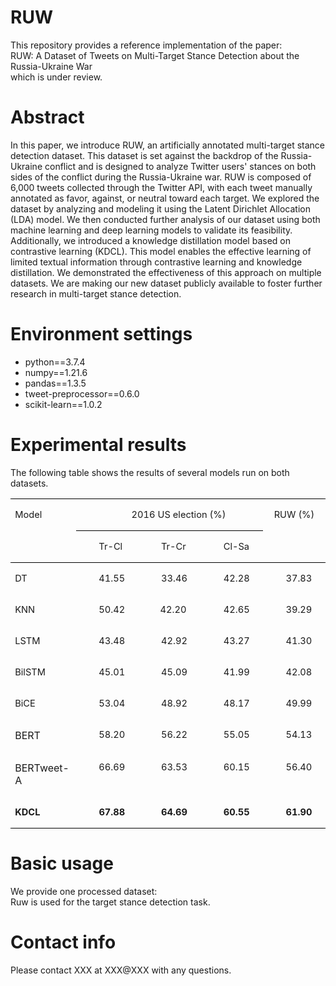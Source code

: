 # RUW
This repository provides a reference implementation of the paper:  
RUW: A Dataset of Tweets on Multi-Target Stance Detection about the Russia-Ukraine War  
which is under review.
# Abstract
In this paper, we introduce RUW, an artificially annotated multi-target stance detection dataset. This dataset is set against the backdrop of the Russia-Ukraine conflict and is designed to analyze Twitter users' stances on both sides of the conflict during the Russia-Ukraine war. RUW is composed of 6,000 tweets collected through the Twitter API, with each tweet manually annotated as favor, against, or neutral toward each target. We explored the dataset by analyzing and modeling it using the Latent Dirichlet Allocation (LDA) model. We then conducted further analysis of our dataset using both machine learning and deep learning models to validate its feasibility. Additionally, we introduced a knowledge distillation model based on contrastive learning (KDCL). This model enables the effective learning of limited textual information through contrastive learning and knowledge distillation. We demonstrated the effectiveness of this approach on multiple datasets. We are making our new dataset publicly available to foster further research in multi-target stance detection.
# Environment settings
- python==3.7.4  
- numpy==1.21.6  
- pandas==1.3.5  
- tweet-preprocessor==0.6.0  
- scikit-learn==1.0.2
# Experimental results
The following table shows the results of several models run on both datasets.  
<table class="MsoTableGrid" border="0" cellspacing="0" cellpadding="0" style="border-collapse:collapse;border:none;mso-yfti-tbllook:1184;mso-padding-alt:
 0cm 5.4pt 0cm 5.4pt;mso-border-insideh:none;mso-border-insidev:none">
 <tbody><tr style="mso-yfti-irow:0;mso-yfti-firstrow:yes">
  <td width="92" rowspan="2" valign="top" style="width:69.1pt;border-top:solid windowtext 1.0pt;
  border-left:none;border-bottom:solid windowtext 1.0pt;border-right:none;
  mso-border-top-alt:solid windowtext .5pt;mso-border-bottom-alt:solid windowtext .5pt;
  padding:0cm 5.4pt 0cm 5.4pt">
  <p class="MsoNormal" style="text-indent:0cm;mso-char-indent-count:0"><a name="_Hlk143418719"><span lang="EN-US" style="font-size:11.0pt;mso-bidi-font-size:
  10.5pt">Model<o:p></o:p></span></a></p>
  </td>
  
  <td width="277" colspan="3" valign="top" style="width:207.4pt;border-top:solid windowtext 1.0pt;
  border-left:none;border-bottom:solid windowtext 1.0pt;border-right:none;
  mso-border-top-alt:solid windowtext .5pt;mso-border-bottom-alt:solid windowtext .5pt;
  padding:0cm 5.4pt 0cm 5.4pt">
  <p class="MsoNormal" align="center" style="text-align:center;text-indent:22.0pt"><span style="mso-bookmark:_Hlk143418719"><span lang="EN-US" style="font-size:11.0pt;
  mso-bidi-font-size:10.5pt">2016 US election (%)<o:p></o:p></span></span></p>
  </td>
  
  <td width="93" valign="top" style="width:69.5pt;border:none;border-top:solid windowtext 1.0pt;
  mso-border-top-alt:solid windowtext .5pt;padding:0cm 5.4pt 0cm 5.4pt">
  <p class="MsoNormal" align="center" style="text-align:center;text-indent:0cm;
  mso-char-indent-count:0"><span style="mso-bookmark:_Hlk143418719"><span lang="EN-US" style="font-size:11.0pt;mso-bidi-font-size:10.5pt">RUW (%)<o:p></o:p></span></span></p>
  </td>
  
 </tr>
 <tr style="mso-yfti-irow:1">
  
  <td width="92" valign="top" style="width:69.1pt;border:none;border-bottom:solid windowtext 1.0pt;
  mso-border-top-alt:solid windowtext .5pt;mso-border-top-alt:solid windowtext .5pt;
  mso-border-bottom-alt:solid windowtext .5pt;padding:0cm 5.4pt 0cm 5.4pt">
  <p class="MsoNormal" style="text-indent:22.0pt"><span style="mso-bookmark:_Hlk143418719"><span lang="EN-US" style="font-size:11.0pt;mso-bidi-font-size:10.5pt">Tr-Cl<o:p></o:p></span></span></p>
  </td>
  
  <td width="92" valign="top" style="width:69.15pt;border-top:solid windowtext 1.0pt;
  border-left:none;border-bottom:solid windowtext 1.0pt;border-right:none;
  mso-border-top-alt:solid windowtext .5pt;mso-border-bottom-alt:solid windowtext .5pt;
  padding:0cm 5.4pt 0cm 5.4pt">
  <p class="MsoNormal" style="text-indent:22.0pt"><span style="mso-bookmark:_Hlk143418719"><span lang="EN-US" style="font-size:11.0pt;mso-bidi-font-size:10.5pt">Tr-Cr<o:p></o:p></span></span></p>
  </td>
  
  <td width="92" valign="top" style="width:69.15pt;border-top:solid windowtext 1.0pt;
  border-left:none;border-bottom:solid windowtext 1.0pt;border-right:none;
  mso-border-top-alt:solid windowtext .5pt;mso-border-bottom-alt:solid windowtext .5pt;
  padding:0cm 5.4pt 0cm 5.4pt">
  <p class="MsoNormal" style="text-indent:22.0pt"><span style="mso-bookmark:_Hlk143418719"><span lang="EN-US" style="font-size:11.0pt;mso-bidi-font-size:10.5pt">Cl-Sa<o:p></o:p></span></span></p>
  </td>
  
  <td width="93" valign="top" style="width:69.5pt;border:none;border-bottom:solid windowtext 1.0pt;
  mso-border-bottom-alt:solid windowtext .5pt;padding:0cm 5.4pt 0cm 5.4pt"><span style="mso-bookmark:_Hlk143418719"></span>
  <p class="MsoNormal" style="text-indent:22.0pt"><span style="mso-bookmark:_Hlk143418719"><span lang="EN-US" style="font-size:11.0pt;mso-bidi-font-size:10.5pt"><o:p>&nbsp;</o:p></span></span></p>
  </td>
  
 </tr>
 <tr style="mso-yfti-irow:2">
  <td width="92" valign="top" style="width:69.1pt;border:none;mso-border-top-alt:
  solid windowtext .5pt;padding:0cm 5.4pt 0cm 5.4pt">
  <p class="MsoNormal" style="text-indent:0cm;mso-char-indent-count:0"><span style="mso-bookmark:_Hlk143418719"><span lang="EN-US" style="font-size:11.0pt;
  mso-bidi-font-size:10.5pt">DT<o:p></o:p></span></span></p>
  </td>
  
  <td width="92" valign="top" style="width:69.1pt;border:none;mso-border-top-alt:
  solid windowtext .5pt;padding:0cm 5.4pt 0cm 5.4pt">
  <p class="MsoNormal" style="text-indent:22.0pt"><span style="mso-bookmark:_Hlk143418719"><span lang="EN-US" style="font-size:11.0pt;mso-bidi-font-size:10.5pt">41.55<o:p></o:p></span></span></p>
  </td>
  
  <td width="92" valign="top" style="width:69.15pt;border:none;mso-border-top-alt:
  solid windowtext .5pt;padding:0cm 5.4pt 0cm 5.4pt">
  <p class="MsoNormal" style="text-indent:22.0pt"><span style="mso-bookmark:_Hlk143418719"><span lang="EN-US" style="font-size:11.0pt;mso-bidi-font-size:10.5pt">33.46<o:p></o:p></span></span></p>
  </td>
  
  <td width="92" valign="top" style="width:69.15pt;border:none;mso-border-top-alt:
  solid windowtext .5pt;padding:0cm 5.4pt 0cm 5.4pt">
  <p class="MsoNormal" style="text-indent:22.0pt"><span style="mso-bookmark:_Hlk143418719"><span lang="EN-US" style="font-size:11.0pt;mso-bidi-font-size:10.5pt">42.28<o:p></o:p></span></span></p>
  </td>
  
  <td width="93" valign="top" style="width:69.5pt;border:none;mso-border-top-alt:
  solid windowtext .5pt;padding:0cm 5.4pt 0cm 5.4pt">
  <p class="MsoNormal" style="text-indent:22.0pt"><span style="mso-bookmark:_Hlk143418719"><span lang="EN-US" style="font-size:11.0pt;mso-bidi-font-size:10.5pt">37.83<o:p></o:p></span></span></p>
  </td>
  
 </tr>
 <tr style="mso-yfti-irow:3">
  <td width="92" valign="top" style="width:69.1pt;padding:0cm 5.4pt 0cm 5.4pt">
  <p class="MsoNormal" style="text-indent:0cm;mso-char-indent-count:0"><span style="mso-bookmark:_Hlk143418719"><span lang="EN-US" style="font-size:11.0pt;
  mso-bidi-font-size:10.5pt">KNN<o:p></o:p></span></span></p>
  </td>
  
  <td width="92" valign="top" style="width:69.1pt;padding:0cm 5.4pt 0cm 5.4pt">
  <p class="MsoNormal" style="text-indent:22.0pt"><span style="mso-bookmark:_Hlk143418719"><span lang="EN-US" style="font-size:11.0pt;mso-bidi-font-size:10.5pt">50.42<o:p></o:p></span></span></p>
  </td>
  
  <td width="92" valign="top" style="width:69.15pt;padding:0cm 5.4pt 0cm 5.4pt">
  <p class="MsoNormal" style="text-indent:20.9pt;mso-char-indent-count:1.9"><span style="mso-bookmark:_Hlk143418719"><span lang="EN-US" style="font-size:11.0pt;
  mso-bidi-font-size:10.5pt">42.20<o:p></o:p></span></span></p>
  </td>
  
  <td width="92" valign="top" style="width:69.15pt;padding:0cm 5.4pt 0cm 5.4pt">
  <p class="MsoNormal" style="text-indent:22.0pt"><span style="mso-bookmark:_Hlk143418719"><span lang="EN-US" style="font-size:11.0pt;mso-bidi-font-size:10.5pt">42.65<o:p></o:p></span></span></p>
  </td>
  
  <td width="93" valign="top" style="width:69.5pt;padding:0cm 5.4pt 0cm 5.4pt">
  <p class="MsoNormal" style="text-indent:22.0pt"><span style="mso-bookmark:_Hlk143418719"><span lang="EN-US" style="font-size:11.0pt;mso-bidi-font-size:10.5pt">39.29<o:p></o:p></span></span></p>
  </td>
  
 </tr>
 <tr style="mso-yfti-irow:4">
  <td width="92" valign="top" style="width:69.1pt;padding:0cm 5.4pt 0cm 5.4pt">
  <p class="MsoNormal" style="text-indent:0cm;mso-char-indent-count:0"><span style="mso-bookmark:_Hlk143418719"><span lang="EN-US" style="font-size:11.0pt;
  mso-bidi-font-size:10.5pt">LSTM<o:p></o:p></span></span></p>
  </td>
  
  <td width="92" valign="top" style="width:69.1pt;padding:0cm 5.4pt 0cm 5.4pt">
  <p class="MsoNormal" style="text-indent:22.0pt"><span style="mso-bookmark:_Hlk143418719"><span lang="EN-US" style="font-size:11.0pt;mso-bidi-font-size:10.5pt">43.48<o:p></o:p></span></span></p>
  </td>
  
  <td width="92" valign="top" style="width:69.15pt;padding:0cm 5.4pt 0cm 5.4pt">
  <p class="MsoNormal" style="text-indent:22.0pt"><span style="mso-bookmark:_Hlk143418719"><span lang="EN-US" style="font-size:11.0pt;mso-bidi-font-size:10.5pt">42.92<o:p></o:p></span></span></p>
  </td>
  
  <td width="92" valign="top" style="width:69.15pt;padding:0cm 5.4pt 0cm 5.4pt">
  <p class="MsoNormal" style="text-indent:22.0pt"><span style="mso-bookmark:_Hlk143418719"><span lang="EN-US" style="font-size:11.0pt;mso-bidi-font-size:10.5pt">43.27<o:p></o:p></span></span></p>
  </td>
  
  <td width="93" valign="top" style="width:69.5pt;padding:0cm 5.4pt 0cm 5.4pt">
  <p class="MsoNormal" style="text-indent:22.0pt"><span style="mso-bookmark:_Hlk143418719"><span lang="EN-US" style="font-size:11.0pt;mso-bidi-font-size:10.5pt">41.30<o:p></o:p></span></span></p>
  </td>
  
 </tr>
 <tr style="mso-yfti-irow:5">
  <td width="92" valign="top" style="width:69.1pt;padding:0cm 5.4pt 0cm 5.4pt">
  <p class="MsoNormal" style="text-indent:0cm;mso-char-indent-count:0"><span style="mso-bookmark:_Hlk143418719"><span class="SpellE"><span lang="EN-US" style="font-size:11.0pt;mso-bidi-font-size:10.5pt">BilSTM</span></span></span><span style="mso-bookmark:_Hlk143418719"><span lang="EN-US" style="font-size:11.0pt;
  mso-bidi-font-size:10.5pt"><o:p></o:p></span></span></p>
  </td>
  
  <td width="92" valign="top" style="width:69.1pt;padding:0cm 5.4pt 0cm 5.4pt">
  <p class="MsoNormal" style="text-indent:22.0pt"><span style="mso-bookmark:_Hlk143418719"><span lang="EN-US" style="font-size:11.0pt;mso-bidi-font-size:10.5pt">45.01<o:p></o:p></span></span></p>
  </td>
  
  <td width="92" valign="top" style="width:69.15pt;padding:0cm 5.4pt 0cm 5.4pt">
  <p class="MsoNormal" style="text-indent:22.0pt"><span style="mso-bookmark:_Hlk143418719"><span lang="EN-US" style="font-size:11.0pt;mso-bidi-font-size:10.5pt">45.09<o:p></o:p></span></span></p>
  </td>
  
  <td width="92" valign="top" style="width:69.15pt;padding:0cm 5.4pt 0cm 5.4pt">
  <p class="MsoNormal" style="text-indent:22.0pt"><span style="mso-bookmark:_Hlk143418719"><span lang="EN-US" style="font-size:11.0pt;mso-bidi-font-size:10.5pt">41.99<o:p></o:p></span></span></p>
  </td>
  
  <td width="93" valign="top" style="width:69.5pt;padding:0cm 5.4pt 0cm 5.4pt">
  <p class="MsoNormal" style="text-indent:22.0pt"><span style="mso-bookmark:_Hlk143418719"><span lang="EN-US" style="font-size:11.0pt;mso-bidi-font-size:10.5pt">42.08<o:p></o:p></span></span></p>
  </td>
  
 </tr>
 <tr style="mso-yfti-irow:6">
  <td width="92" valign="top" style="width:69.1pt;padding:0cm 5.4pt 0cm 5.4pt">
  <p class="MsoNormal" style="text-indent:0cm;mso-char-indent-count:0"><span style="mso-bookmark:_Hlk143418719"><span class="SpellE"><span lang="EN-US" style="font-size:11.0pt;mso-bidi-font-size:10.5pt">BiCE</span></span></span><span style="mso-bookmark:_Hlk143418719"><span lang="EN-US" style="font-size:11.0pt;
  mso-bidi-font-size:10.5pt"><o:p></o:p></span></span></p>
  </td>
  
  <td width="92" valign="top" style="width:69.1pt;padding:0cm 5.4pt 0cm 5.4pt">
  <p class="MsoNormal" style="text-indent:22.0pt"><span style="mso-bookmark:_Hlk143418719"><span lang="EN-US" style="font-size:11.0pt;mso-bidi-font-size:10.5pt">53.04<o:p></o:p></span></span></p>
  </td>
  
  <td width="92" valign="top" style="width:69.15pt;padding:0cm 5.4pt 0cm 5.4pt">
  <p class="MsoNormal" style="text-indent:22.0pt"><span style="mso-bookmark:_Hlk143418719"><span lang="EN-US" style="font-size:11.0pt;mso-bidi-font-size:10.5pt">48.92<o:p></o:p></span></span></p>
  </td>
  
  <td width="92" valign="top" style="width:69.15pt;padding:0cm 5.4pt 0cm 5.4pt">
  <p class="MsoNormal" style="text-indent:22.0pt"><span style="mso-bookmark:_Hlk143418719"><span lang="EN-US" style="font-size:11.0pt;mso-bidi-font-size:10.5pt">48.17<o:p></o:p></span></span></p>
  </td>
  
  <td width="93" valign="top" style="width:69.5pt;padding:0cm 5.4pt 0cm 5.4pt">
  <p class="MsoNormal" style="text-indent:22.0pt"><span style="mso-bookmark:_Hlk143418719"><span lang="EN-US" style="font-size:11.0pt;mso-bidi-font-size:10.5pt">49.99<o:p></o:p></span></span></p>
  </td>
  
 </tr>
 <tr style="mso-yfti-irow:7">
  <td width="92" valign="top" style="width:69.1pt;padding:0cm 5.4pt 0cm 5.4pt">
  <p class="MsoNormal" style="text-indent:0cm;mso-char-indent-count:0"><span style="mso-bookmark:_Hlk143418719"><span lang="EN-US">BERT</span></span><span style="mso-bookmark:_Hlk143418719"><span lang="EN-US" style="font-size:11.0pt;
  mso-bidi-font-size:10.5pt"><o:p></o:p></span></span></p>
  </td>
  
  <td width="92" valign="top" style="width:69.1pt;padding:0cm 5.4pt 0cm 5.4pt">
  <p class="MsoNormal" style="text-indent:22.0pt"><span style="mso-bookmark:_Hlk143418719"><span lang="EN-US" style="font-size:11.0pt;mso-bidi-font-size:10.5pt">58.20<o:p></o:p></span></span></p>
  </td>
  
  <td width="92" valign="top" style="width:69.15pt;padding:0cm 5.4pt 0cm 5.4pt">
  <p class="MsoNormal" style="text-indent:22.0pt"><span style="mso-bookmark:_Hlk143418719"><span lang="EN-US" style="font-size:11.0pt;mso-bidi-font-size:10.5pt">56.22<o:p></o:p></span></span></p>
  </td>
  
  <td width="92" valign="top" style="width:69.15pt;padding:0cm 5.4pt 0cm 5.4pt">
  <p class="MsoNormal" style="text-indent:22.0pt"><span style="mso-bookmark:_Hlk143418719"><span lang="EN-US" style="font-size:11.0pt;mso-bidi-font-size:10.5pt">55.05<o:p></o:p></span></span></p>
  </td>
  
  <td width="93" valign="top" style="width:69.5pt;padding:0cm 5.4pt 0cm 5.4pt">
  <p class="MsoNormal" style="text-indent:22.0pt"><span style="mso-bookmark:_Hlk143418719"><span lang="EN-US" style="font-size:11.0pt;mso-bidi-font-size:10.5pt">54.13<o:p></o:p></span></span></p>
  </td>
  
 </tr>
 <tr style="mso-yfti-irow:8">
  <td width="92" valign="top" style="width:69.1pt;padding:0cm 5.4pt 0cm 5.4pt">
  <p class="MsoNormal" style="text-indent:0cm;mso-char-indent-count:0"><span style="mso-bookmark:_Hlk143418719"><span class="SpellE"><span lang="EN-US">BERTweet</span></span><span lang="EN-US">-A</span></span><span style="mso-bookmark:_Hlk143418719"><span lang="EN-US" style="font-size:11.0pt;mso-bidi-font-size:10.5pt"><o:p></o:p></span></span></p>
  </td>
  
  <td width="92" valign="top" style="width:69.1pt;padding:0cm 5.4pt 0cm 5.4pt">
  <p class="MsoNormal" style="text-indent:22.0pt"><span style="mso-bookmark:_Hlk143418719"><span lang="EN-US" style="font-size:11.0pt;mso-bidi-font-size:10.5pt">66.69<o:p></o:p></span></span></p>
  </td>
  
  <td width="92" valign="top" style="width:69.15pt;padding:0cm 5.4pt 0cm 5.4pt">
  <p class="MsoNormal" style="text-indent:22.0pt"><span style="mso-bookmark:_Hlk143418719"><span lang="EN-US" style="font-size:11.0pt;mso-bidi-font-size:10.5pt">63.53<o:p></o:p></span></span></p>
  </td>
  
  <td width="92" valign="top" style="width:69.15pt;padding:0cm 5.4pt 0cm 5.4pt">
  <p class="MsoNormal" style="text-indent:22.0pt"><span style="mso-bookmark:_Hlk143418719"><span lang="EN-US" style="font-size:11.0pt;mso-bidi-font-size:10.5pt">60.15<o:p></o:p></span></span></p>
  </td>
  
  <td width="93" valign="top" style="width:69.5pt;padding:0cm 5.4pt 0cm 5.4pt">
  <p class="MsoNormal" style="text-indent:22.0pt"><span style="mso-bookmark:_Hlk143418719"><span lang="EN-US" style="font-size:11.0pt;mso-bidi-font-size:10.5pt">56.40<o:p></o:p></span></span></p>
  </td>
  
 </tr>
 <tr style="mso-yfti-irow:9;mso-yfti-lastrow:yes">
  <td width="92" valign="top" style="width:69.1pt;border:none;border-bottom:solid windowtext 1.0pt;
  mso-border-bottom-alt:solid windowtext .5pt;padding:0cm 5.4pt 0cm 5.4pt">
  <p class="MsoNormal" style="text-indent:0cm;mso-char-indent-count:0"><span style="mso-bookmark:_Hlk143418719"><b><span lang="EN-US" style="font-size:11.0pt;
  mso-bidi-font-size:10.5pt">KDCL<o:p></o:p></span></b></span></p>
  </td>
  
  <td width="92" valign="top" style="width:69.1pt;border:none;border-bottom:solid windowtext 1.0pt;
  mso-border-bottom-alt:solid windowtext .5pt;padding:0cm 5.4pt 0cm 5.4pt">
  <p class="MsoNormal" style="text-indent:22.1pt"><span style="mso-bookmark:_Hlk143418719"><b><span lang="EN-US" style="font-size:11.0pt;mso-bidi-font-size:10.5pt">67.88<o:p></o:p></span></b></span></p>
  </td>
  
  <td width="92" valign="top" style="width:69.15pt;border:none;border-bottom:solid windowtext 1.0pt;
  mso-border-bottom-alt:solid windowtext .5pt;padding:0cm 5.4pt 0cm 5.4pt">
  <p class="MsoNormal" style="text-indent:22.1pt"><span style="mso-bookmark:_Hlk143418719"><b><span lang="EN-US" style="font-size:11.0pt;mso-bidi-font-size:10.5pt">64.69<o:p></o:p></span></b></span></p>
  </td>
  
  <td width="92" valign="top" style="width:69.15pt;border:none;border-bottom:solid windowtext 1.0pt;
  mso-border-bottom-alt:solid windowtext .5pt;padding:0cm 5.4pt 0cm 5.4pt">
  <p class="MsoNormal" style="text-indent:22.1pt"><span style="mso-bookmark:_Hlk143418719"><b><span lang="EN-US" style="font-size:11.0pt;mso-bidi-font-size:10.5pt">60.55<o:p></o:p></span></b></span></p>
  </td>
  
  <td width="93" valign="top" style="width:69.5pt;border:none;border-bottom:solid windowtext 1.0pt;
  mso-border-bottom-alt:solid windowtext .5pt;padding:0cm 5.4pt 0cm 5.4pt">
  <p class="MsoNormal" style="text-indent:22.1pt"><span style="mso-bookmark:_Hlk143418719"><b><span lang="EN-US" style="font-size:11.0pt;mso-bidi-font-size:10.5pt">61.90<o:p></o:p></span></b></span></p>
  </td>
  
 </tr>
</tbody></table>

# Basic usage
We provide one processed dataset:   
Ruw is used for the target stance detection task.
# Contact info
Please contact XXX at XXX@XXX with any questions.
